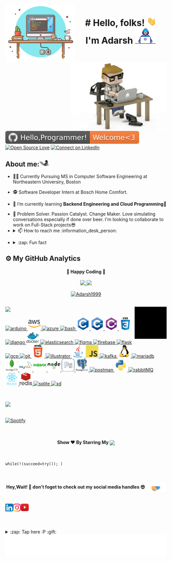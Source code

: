 <img align="left" height="180px" src="https://github.com/Adarsh1999/adarsh1999/blob/main/images/Capture.png" alt="image" />

<img align="right" alt="GIF"  width="300px" src="https://github.com/Adarsh1999/adarsh1999/blob/main/images/giphy.webp" />


<h1 align="center"># Hello, folks! <img src="https://github.com/Adarsh1999/adarsh1999/blob/main/images/wave.gif" width="30px"><br> I'm Adarsh 
<img src="https://github.com/Adarsh1999/adarsh1999/blob/main/images/Developer.gif" width="65px"></h1><br><br>
<!--  <center><a href="https://www.linkedin.com/in/anikethsukhtankar/">
  <img align="center" alt="Aniketh's LinkedIn" width="22px" src="https://cdn.jsdelivr.net/npm/simple-icons@v3/icons/linkedin.svg" />
</a>
<a href="https://www.instagram.com/thatgoanguy/">
  <img align="center" alt="Aniketh's Instagram" width="22px" src="https://cdn.jsdelivr.net/npm/simple-icons@v3/icons/instagram.svg" />
</a>
<a href="https://www.facebook.com/thegoanguy/">
  <img align="center" alt="Aniketh's Instagram" width="22px" src="https://cdn.jsdelivr.net/npm/simple-icons@v3/icons/facebook.svg" />
</a>
  </center>
<br> -->


[![Hello programmer Welcome to my profile](https://github.com/Adarsh1999/adarsh1999/blob/main/images/Hello%2CProgrammer!-Welcome_3-orange.svg)](https://github.com/Adarsh1999)  [![Open Source Love](https://badges.frapsoft.com/os/v2/open-source.svg?v=103)](https://github.com/Adarsh1999)  [![Connect on LinkedIn](https://img.shields.io/badge/--linkedin?label=LinkedIn&logo=LinkedIn&style=social)](https://www.linkedin.com/in/adarsh101/)

<!-- <br><br>
<br><img align="right" alt="GIF" src="https://i.pinimg.com/originals/e4/26/70/e426702edf874b181aced1e2fa5c6cde.gif" />
 -->
## About me:<img src="https://github.com/Adarsh1999/adarsh1999/blob/main/images/68747470733a2f2f6d656469612e67697068792e636f6d2f6d656469612f57556c706c634d704f43456d5447427442572f67697068792e676966.gif" width="30"> 

- 🧑‍🎓 Currently Pursuing MS in Computer Software Engineering at Northeastern Universiry, Boston
 
- 🕵 Software Developer Intern at Bosch Home Comfort.

<!-- - 🔭 Feel free to check out my latest [Project](https://github.com/Adarsh1999/thesparksfoundation-projects) -->

- 🌱 I’m currently learning **Backend Engineering and Cloud Programming🤩**

- <summary> 💬 Problem Solver. Passion Catalyst. Change Maker. Love simulating conversations especially if done over beer. I'm looking to collaborate to work on Full-Stack projects😎 </summary>   

- <details> <summary> 📫 How to reach me :information_desk_person: </summary><a href="mailto:agm11id@gmail.com"> <img src="https://github.com/Adarsh1999/adarsh1999/blob/main/images/gmail.png" width="22px"/> </a>
</details>

- <details> <summary>:zap: Fun fact</summary> 1. Google uses about 1,000 computers to answer every single search query.<br>2. The word "software" was first used in 1953 by mathematician and statistician John W. Tukey<br>3. The term "bug" to describe a software flaw originated in the 1940s when a moth caused a malfunction in the Harvard Mark II computer<br>4. The programming language Python was named after the British comedy group Monty Python, not the snake<br>5. The first graphical web browser, Mosaic, was released in 1993 and played a significant role in popularizing the World Wide Web<br>6. Data Science Competitions and Real Life Projects are Different<br>7. The first-ever website, created by Tim Berners-Lee, is still live. You can visit it at "info.cern.ch."<br>8. The most widely used programming language today is JavaScript, which is used for web development.<br>9. The term "debugging" was coined by Grace Hopper when she removed a moth from a computer relay in 1947 <br>10. The "404 error" message, commonly seen when a webpage is not found, was named after the room 404 at CERN, where the World Wide Web was developed
</details>


## :gear: My GitHub Analytics
<div align="center">
  <h4> 
    🏃 Happy Coding 🏃 
  </h4>
</div>
<p align="center">
  <a href="https://github.com/Adarsh1999">
    <img height="180em" src="https://github-readme-stats.vercel.app/api?username=Adarsh1999&count_private=true&theme=algolia&hide_border=true&show_icons=true&include_all_commits=true"/>
    <img height="180em" src="https://github-readme-stats.vercel.app/api/top-langs/?username=Adarsh1999&theme=algolia&hide_border=true&langs_count=9&layout=compact"/>
  </a>
</p>

<p align="center">
  <a href="https://github.com/Adarsh1999">
<img align="center" src="https://github-readme-streak-stats.herokuapp.com/?user=Adarsh1999&" alt="Adarsh1999" />

  </a>
</p>


<br>

<img height="25" src="https://github.com/Adarsh1999/adarsh1999/blob/main/images/Languages%20and%20%20tools-%20%F0%9F%93%9A-green.svg" />
<img align="right" alt="GIF"  width="100px" src="https://github.com/Adarsh1999/adarsh1999/blob/main/images/giphy%20(1).gif" />
<p align="left"> <a href="https://www.arduino.cc/" target="_blank" rel="noreferrer"> <img src="https://cdn.worldvectorlogo.com/logos/arduino-1.svg" alt="arduino" width="40" height="40"/> </a> <a href="https://aws.amazon.com" target="_blank" rel="noreferrer"> <img src="https://raw.githubusercontent.com/devicons/devicon/master/icons/amazonwebservices/amazonwebservices-original-wordmark.svg" alt="aws" width="40" height="40"/> </a> <a href="https://azure.microsoft.com/en-in/" target="_blank" rel="noreferrer"> <img src="https://www.vectorlogo.zone/logos/microsoft_azure/microsoft_azure-icon.svg" alt="azure" width="40" height="40"/> </a> <a href="https://www.gnu.org/software/bash/" target="_blank" rel="noreferrer"> <img src="https://www.vectorlogo.zone/logos/gnu_bash/gnu_bash-icon.svg" alt="bash" width="40" height="40"/> </a> <a href="https://www.cprogramming.com/" target="_blank" rel="noreferrer"> <img src="https://raw.githubusercontent.com/devicons/devicon/master/icons/c/c-original.svg" alt="c" width="40" height="40"/> </a> <a href="https://www.w3schools.com/cpp/" target="_blank" rel="noreferrer"> <img src="https://raw.githubusercontent.com/devicons/devicon/master/icons/cplusplus/cplusplus-original.svg" alt="cplusplus" width="40" height="40"/> </a> <a href="https://www.w3schools.com/cs/" target="_blank" rel="noreferrer"> <img src="https://raw.githubusercontent.com/devicons/devicon/master/icons/csharp/csharp-original.svg" alt="csharp" width="40" height="40"/> </a> <a href="https://www.w3schools.com/css/" target="_blank" rel="noreferrer"> <img src="https://raw.githubusercontent.com/devicons/devicon/master/icons/css3/css3-original-wordmark.svg" alt="css3" width="40" height="40"/> </a> <a href="https://www.djangoproject.com/" target="_blank" rel="noreferrer"> <img src="https://cdn.worldvectorlogo.com/logos/django.svg" alt="django" width="40" height="40"/> </a> <a href="https://www.docker.com/" target="_blank" rel="noreferrer"> <img src="https://raw.githubusercontent.com/devicons/devicon/master/icons/docker/docker-original-wordmark.svg" alt="docker" width="40" height="40"/> </a> <a href="https://www.elastic.co" target="_blank" rel="noreferrer"> <img src="https://www.vectorlogo.zone/logos/elastic/elastic-icon.svg" alt="elasticsearch" width="40" height="40"/> </a> <a href="https://www.figma.com/" target="_blank" rel="noreferrer"> <img src="https://www.vectorlogo.zone/logos/figma/figma-icon.svg" alt="figma" width="40" height="40"/> </a> <a href="https://firebase.google.com/" target="_blank" rel="noreferrer"> <img src="https://www.vectorlogo.zone/logos/firebase/firebase-icon.svg" alt="firebase" width="40" height="40"/> </a> <a href="https://flask.palletsprojects.com/" target="_blank" rel="noreferrer"> <img src="https://www.vectorlogo.zone/logos/pocoo_flask/pocoo_flask-icon.svg" alt="flask" width="40" height="40"/> </a> <a href="https://cloud.google.com" target="_blank" rel="noreferrer"> <img src="https://www.vectorlogo.zone/logos/google_cloud/google_cloud-icon.svg" alt="gcp" width="40" height="40"/> </a> <a href="https://git-scm.com/" target="_blank" rel="noreferrer"> <img src="https://www.vectorlogo.zone/logos/git-scm/git-scm-icon.svg" alt="git" width="40" height="40"/> </a> <a href="https://www.w3.org/html/" target="_blank" rel="noreferrer"> <img src="https://raw.githubusercontent.com/devicons/devicon/master/icons/html5/html5-original-wordmark.svg" alt="html5" width="40" height="40"/> </a> <a href="https://www.adobe.com/in/products/illustrator.html" target="_blank" rel="noreferrer"> <img src="https://www.vectorlogo.zone/logos/adobe_illustrator/adobe_illustrator-icon.svg" alt="illustrator" width="40" height="40"/> </a> <a href="https://www.java.com" target="_blank" rel="noreferrer"> <img src="https://raw.githubusercontent.com/devicons/devicon/master/icons/java/java-original.svg" alt="java" width="40" height="40"/> </a> <a href="https://developer.mozilla.org/en-US/docs/Web/JavaScript" target="_blank" rel="noreferrer"> <img src="https://raw.githubusercontent.com/devicons/devicon/master/icons/javascript/javascript-original.svg" alt="javascript" width="40" height="40"/> </a> <a href="https://kafka.apache.org/" target="_blank" rel="noreferrer"> <img src="https://www.vectorlogo.zone/logos/apache_kafka/apache_kafka-icon.svg" alt="kafka" width="40" height="40"/> </a> <a href="https://www.linux.org/" target="_blank" rel="noreferrer"> <img src="https://raw.githubusercontent.com/devicons/devicon/master/icons/linux/linux-original.svg" alt="linux" width="40" height="40"/> </a> <a href="https://mariadb.org/" target="_blank" rel="noreferrer"> <img src="https://www.vectorlogo.zone/logos/mariadb/mariadb-icon.svg" alt="mariadb" width="40" height="40"/> </a> <a href="https://www.mongodb.com/" target="_blank" rel="noreferrer"> <img src="https://raw.githubusercontent.com/devicons/devicon/master/icons/mongodb/mongodb-original-wordmark.svg" alt="mongodb" width="40" height="40"/> </a> <a href="https://www.mysql.com/" target="_blank" rel="noreferrer"> <img src="https://raw.githubusercontent.com/devicons/devicon/master/icons/mysql/mysql-original-wordmark.svg" alt="mysql" width="40" height="40"/> </a> <a href="https://www.nginx.com" target="_blank" rel="noreferrer"> <img src="https://raw.githubusercontent.com/devicons/devicon/master/icons/nginx/nginx-original.svg" alt="nginx" width="40" height="40"/> </a> <a href="https://nodejs.org" target="_blank" rel="noreferrer"> <img src="https://raw.githubusercontent.com/devicons/devicon/master/icons/nodejs/nodejs-original-wordmark.svg" alt="nodejs" width="40" height="40"/> </a> <a href="https://www.photoshop.com/en" target="_blank" rel="noreferrer"> <img src="https://raw.githubusercontent.com/devicons/devicon/master/icons/photoshop/photoshop-line.svg" alt="photoshop" width="40" height="40"/> </a> <a href="https://www.postgresql.org" target="_blank" rel="noreferrer"> <img src="https://raw.githubusercontent.com/devicons/devicon/master/icons/postgresql/postgresql-original-wordmark.svg" alt="postgresql" width="40" height="40"/> </a> <a href="https://postman.com" target="_blank" rel="noreferrer"> <img src="https://www.vectorlogo.zone/logos/getpostman/getpostman-icon.svg" alt="postman" width="40" height="40"/> </a> <a href="https://www.python.org" target="_blank" rel="noreferrer"> <img src="https://raw.githubusercontent.com/devicons/devicon/master/icons/python/python-original.svg" alt="python" width="40" height="40"/> </a> <a href="https://www.rabbitmq.com" target="_blank" rel="noreferrer"> <img src="https://www.vectorlogo.zone/logos/rabbitmq/rabbitmq-icon.svg" alt="rabbitMQ" width="40" height="40"/> </a> <a href="https://reactjs.org/" target="_blank" rel="noreferrer"> <img src="https://raw.githubusercontent.com/devicons/devicon/master/icons/react/react-original-wordmark.svg" alt="react" width="40" height="40"/> </a> <a href="https://redis.io" target="_blank" rel="noreferrer"> <img src="https://raw.githubusercontent.com/devicons/devicon/master/icons/redis/redis-original-wordmark.svg" alt="redis" width="40" height="40"/> </a> <a href="https://www.sqlite.org/" target="_blank" rel="noreferrer"> <img src="https://www.vectorlogo.zone/logos/sqlite/sqlite-icon.svg" alt="sqlite" width="40" height="40"/> </a> <a href="https://www.adobe.com/products/xd.html" target="_blank" rel="noreferrer"> <img src="https://cdn.worldvectorlogo.com/logos/adobe-xd.svg" alt="xd" width="40" height="40"/> </a> </p>
 

<br>



<br>
<img height="27" src="https://github.com/Adarsh1999/adarsh1999/blob/main/images/Spotify%20Playing%20-%20%F0%9F%8E%A7-yellow.svg" />

&nbsp; <br> [![Spotify](https://novatorem.vercel.app/api/spotify?background_color=0d1117&border_color=ffffff)](https://open.spotify.com/user/adarshguptamaurya35)


<br>

<h4 align="center">Show ❤️ By Starring My <a href='https://github.com/Adarsh1999?tab=repositories'><img align='center'  height="22" src="https://github.com/Adarsh1999/adarsh1999/blob/main/images/Repos!%F0%9F%98%8A-purple.svg" /></a></h4>

<br>


```python3
while(!(succeed=try()); )
```
<br>
 <h4 align="center">Hey,Wait! 👋 don't foget to check out my social media handles 😎<img align="center" src="https://github.com/Adarsh1999/adarsh1999/blob/main/images/Handshake.gif" height="30px"></h4> <br>

<a href="https://www.linkedin.com/in/adarsh101/">
  <img align="left" src="https://github.com/Adarsh1999/adarsh1999/blob/main/images/Linkedin%20(1).svg" alt="kushal's linkedin" width="24px" />
</a>  
 
<a href="https://www.instagram.com/theconqueror777/" target="blank">
  <img align="left" src="https://github.com/Adarsh1999/adarsh1999/blob/main/images/Instagram%20(1).svg" alt="instagram" width="24px" />
</a>

<a href="https://www.youtube.com/channel/UC6RdqKo5p0OO1Aee325Q72w/featured" target="blank">
  <img align="left" src="https://github.com/Adarsh1999/adarsh1999/blob/main/images/youtube-logo-icon-png-svg.png" alt="youtube"  width="25px" height='23.5' />
</a>

<br><br><br>

<details>
  <summary>:zap: Tap here :P :gift:</summary>
<p align="center"><img src="https://github.com/Adarsh1999/adarsh1999/blob/main/images/tenor.gif" width="50"></p> 
  <img align="right" src="https://github.com/Adarsh1999/adarsh1999/blob/main/images/89112043-60fe4d80-d412-11ea-920f-aa722997007a.gif" alt="Coder GIF" width="150" height="100">
</details>  
<img align='center'  height="70" alt="Thanks" width="100%" src="https://github.com/Adarsh1999/adarsh1999/blob/main/images/marquee.svg"/> 

<!-- ### Spotify Playing 🎧  ––>

<!--[<img src="https://now-playing-beige-ten.vercel.app/api/spotify-playing" alt="Spotify Now Playing" width="350" />(https://open.spotify.com/user/31s7xanqwwzldh72zkvp5km2nqn4)––>

<details>
  <summary>:zap: Most used languages</summary>

<p><img align="left" src="https://github.com/Adarsh1999/adarsh1999/blob/main/images/68747470733a2f2f6769746875622d726561646d652d73746174732e76657263656c2e6170702f6170692f746f702d6c616e67732f3f757365726e616d653d6b757368616c3939372d646173266c61796f75743d636f6d7061637426686964653d68.svg" /></p>
</details> 
